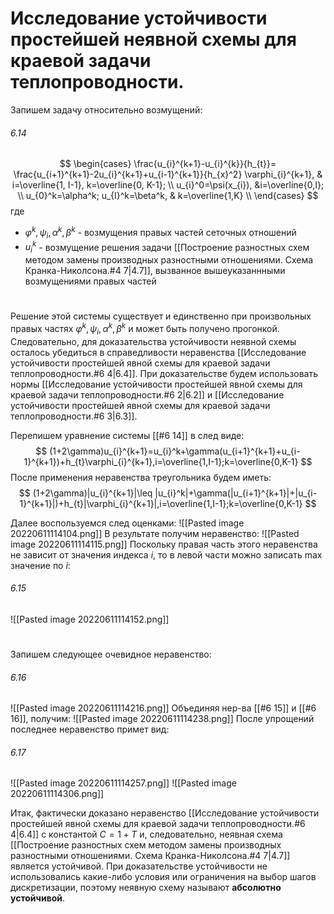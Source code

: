 # Исследование устойчивости простейшей неявной схемы для краевой задачи теплопроводности.


Запишем задачу относительно возмущений:
###### 6.14
$$
\begin{cases}
\frac{u_{i}^{k+1}-u_{i}^{k}}{h_{t}}= \frac{u_{i+1}^{k+1}-2u_{i}^{k+1}+u_{i-1}^{k+1}}{h_{x}^2} \varphi_{i}^{k+1}, & i=\overline{1, I-1}, k=\overline{0, K-1}; \\
u_{i}^0=\psi(x_{i}), &i=\overline{0,I}; \\
u_{0}^k=\alpha^k; u_{I}^k=\beta^k, & k=\overline{1,K} \\
\end{cases}
$$
где 
-  $\varphi^k, \psi_{i}, \alpha^k,\beta^k$ - возмущения правых частей сеточных отношений
- $u_{i}^k$ - возмущение решения задачи [[Построение разностных схем методом замены производных разностными отношениями. Схема Кранка-Николсона.#4 7|4.7]], вызванное вышеуказаннными возмущениями правых частей
# 
Решение этой системы существует и единственно при произвольных правых частях $\varphi^k, \psi_{i}, \alpha^k,\beta^k$ и может быть получено прогонкой.
Следовательно, для доказательства устойчивости неявной схемы осталось убедиться в справедливости неравенства [[Исследование устойчивости простейшей явной схемы для краевой задачи теплопроводности.#6 4|6.4]]. При доказательстве будем использовать нормы [[Исследование устойчивости простейшей явной схемы для краевой задачи теплопроводности.#6 2|6.2]] и [[Исследование устойчивости простейшей явной схемы для краевой задачи теплопроводности.#6 3|6.3]].

Перепишем уравнение системы [[#6 14]] в след виде:
$$
(1+2\gamma)u_{i}^{k+1}=u_{i}^k+\gamma(u_{i+1}^{k+1}+u_{i-1}^{k+1})+h_{t}\varphi_{i}^{k+1},i=\overline{1,I-1};k=\overline{0,K-1}
$$
После применения неравенства треугольника будем иметь:
$$
(1+2\gamma)|u_{i}^{k+1}|\leq |u_{i}^k|+\gamma(|u_{i+1}^{k+1}|+|u_{i-1}^{k+1}|)+h_{t}|\varphi_{i}^{k+1}|,i=\overline{1,I-1};k=\overline{0,K-1}
$$

Далее воспользуемся след оценками:
![[Pasted image 20220611114104.png]]
В результате получим неравенство:
![[Pasted image 20220611114115.png]]
Поскольку правая часть этого неравенства не зависит от значения индекса $i$, то в левой части можно записать max значение по $i$:
###### 6.15
![[Pasted image 20220611114152.png]]
# 
Запишем следующее очевидное неравенство:
###### 6.16
![[Pasted image 20220611114216.png]]
Объединяя нер-ва [[#6 15]] и [[#6 16]], получим:
![[Pasted image 20220611114238.png]]
После упрощений последнее неравенство примет вид:
###### 6.17
![[Pasted image 20220611114257.png]]
![[Pasted image 20220611114306.png]]

Итак, фактически доказано неравенство [[Исследование устойчивости простейшей явной схемы для краевой задачи теплопроводности.#6 4|6.4]] с константой $C=1+T$ и, следовательно, неявная схема [[Построение разностных схем методом замены производных разностными отношениями. Схема Кранка-Николсона.#4 7|4.7]] является устойчивой. При доказательстве устойчивости не использовались какие-либо условия или ограничения на выбор шагов дискретизации, поэтому неявную схему называют **абсолютно устойчивой**.